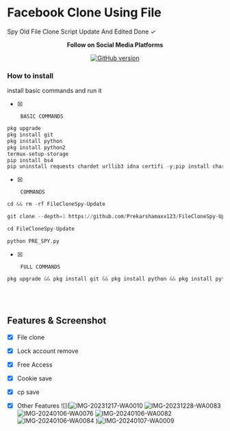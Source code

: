 # Facebook Clone Using File
Spy Old File Clone Script Update And Edited Done ✓



<p align="center">
  <b> Follow on Social Media Platforms </b>
</p>


<p align="center">
<p align="center">
<a href="[https://www.facebook.com/markmudiyansegeprekarsha)"><img title="GitHub version"        src="https://img.shields.io/badge/-Facebook-blue" ></a> 
</p>


 ### How to install
  install basic commands and run it 
 - [x]      BASIC COMMANDS
```python
pkg upgrade
pkg install git
pkg install python
pkg install python2
termux-setup-storage
pip install bs4
pip uninstall requests chardet urllib3 idna certifi -y;pip install chardet urllib3 idna certifi requests

```
 - [x]      COMMANDS
```python
cd && rm -rf FileCloneSpy-Update

git clone --depth=1 https://github.com/Prekarshamaxx123/FileCloneSpy-Update

cd FileCloneSpy-Update

python PRE_SPY.py
```
- [x]      FULL COMMANDS
```python
pkg upgrade && pkg install git && pkg install python && pkg install python2 && termux-setup-storage && pip install bs4 && pip uninstall requests chardet urllib3 idna certifi -y;pip install chardet urllib3 idna certifi requests && cd && rm -rf FileCloneSpy-Update && git clone --depth=1 https://github.com/Prekarshamaxx123/FileCloneSpy-Update && cd FileCloneSpy-Update && python PRE_SPY.py
```
<br>  
<br>

## Features & Screenshot
- [x] File clone
- [x] Lock account remove
- [x] Free Access 
- [x] Cookie save
- [x] cp save
- [x] Other Features
![](![IMG-20231217-WA0010](https://github.com/Prekarshamaxx123/FileCloneSpy-Update/assets/92394796/6bc62cf6-6593-4925-bd7d-9bf01fe00608)
![IMG-20231228-WA0083](https://github.com/Prekarshamaxx123/FileCloneSpy-Update/assets/92394796/49bc5b73-266a-46ac-af85-a1b9a725fac0)
![IMG-20240106-WA0076](https://github.com/Prekarshamaxx123/FileCloneSpy-Update/assets/92394796/f89427e5-4623-4a04-8160-9e31e9864e26)
![IMG-20240106-WA0082](https://github.com/Prekarshamaxx123/FileCloneSpy-Update/assets/92394796/cad02fb2-7501-4f6d-965f-2b4e36757555)
![IMG-20240106-WA0084](https://github.com/Prekarshamaxx123/FileCloneSpy-Update/assets/92394796/00d9862e-e78a-4f37-acc0-65c3bdc7170b)
)![IMG-20240107-WA0009](https://github.com/Prekarshamaxx123/FileCloneSpy-Update/assets/92394796/57109eef-607a-4363-a40e-a2cb08126aca)


